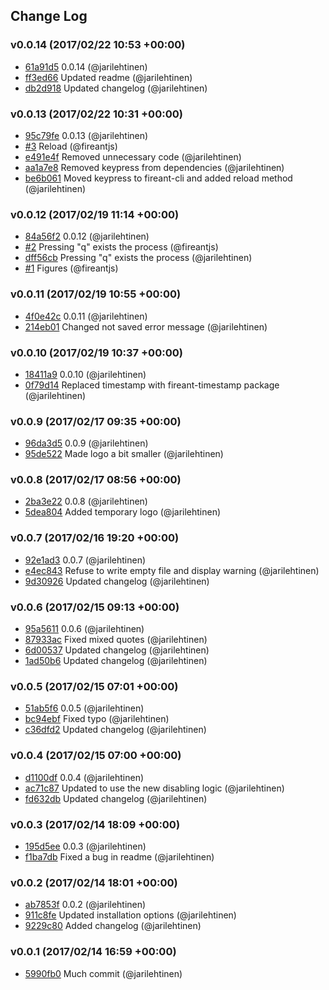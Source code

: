 ## Change Log

### v0.0.14 (2017/02/22 10:53 +00:00)
- [61a91d5](https://github.com/fireantjs/fireant/commit/61a91d5086ff526bb70efe7738871dfa9f922522) 0.0.14 (@jarilehtinen)
- [ff3ed66](https://github.com/fireantjs/fireant/commit/ff3ed669cf1e03b6b31f94fcf3533e2112e4933b) Updated readme (@jarilehtinen)
- [db2d918](https://github.com/fireantjs/fireant/commit/db2d9187feced86f87eae86399d91d826ff59d19) Updated changelog (@jarilehtinen)

### v0.0.13 (2017/02/22 10:31 +00:00)
- [95c79fe](https://github.com/fireantjs/fireant/commit/95c79fe720391c63386eec3685b80517b73f86f1) 0.0.13 (@jarilehtinen)
- [#3](https://github.com/fireantjs/fireant/pull/3) Reload (@fireantjs)
- [e491e4f](https://github.com/fireantjs/fireant/commit/e491e4f828364b009cec40b66bf4e6294af1a5cd) Removed unnecessary code (@jarilehtinen)
- [aa1a7e8](https://github.com/fireantjs/fireant/commit/aa1a7e8597d92a7c96084b65ec10eb290148367c) Removed keypress from dependencies (@jarilehtinen)
- [be6b061](https://github.com/fireantjs/fireant/commit/be6b061dd3f5ed88cd466df8537025e9d0f3769d) Moved keypress to fireant-cli and added reload method (@jarilehtinen)

### v0.0.12 (2017/02/19 11:14 +00:00)
- [84a56f2](https://github.com/fireantjs/fireant/commit/84a56f29199baf94e60dffb9d368ffa849deb179) 0.0.12 (@jarilehtinen)
- [#2](https://github.com/fireantjs/fireant/pull/2) Pressing "q" exists the process (@fireantjs)
- [dff56cb](https://github.com/fireantjs/fireant/commit/dff56cb12d914c07b265b9a9c33776ec33aab355) Pressing "q" exists the process (@jarilehtinen)
- [#1](https://github.com/fireantjs/fireant/pull/1) Figures (@fireantjs)

### v0.0.11 (2017/02/19 10:55 +00:00)
- [4f0e42c](https://github.com/fireantjs/fireant/commit/4f0e42c7f86e703b9c908db89d2c081fc8ad5801) 0.0.11 (@jarilehtinen)
- [214eb01](https://github.com/fireantjs/fireant/commit/214eb01e6eeccf9d830ce09589640042682b201f) Changed not saved error message (@jarilehtinen)

### v0.0.10 (2017/02/19 10:37 +00:00)
- [18411a9](https://github.com/fireantjs/fireant/commit/18411a9821594abb5e7d9c847b443b7cd6a773c3) 0.0.10 (@jarilehtinen)
- [0f79d14](https://github.com/fireantjs/fireant/commit/0f79d142a22f7f82c22baa8187cd00dfa9bff32d) Replaced timestamp with fireant-timestamp package (@jarilehtinen)

### v0.0.9 (2017/02/17 09:35 +00:00)
- [96da3d5](https://github.com/fireantjs/fireant/commit/96da3d5a80e094202c7111a270370435d2c12a2a) 0.0.9 (@jarilehtinen)
- [95de522](https://github.com/fireantjs/fireant/commit/95de522b8fc9bd562e3e884d234f272b9f7a7018) Made logo a bit smaller (@jarilehtinen)

### v0.0.8 (2017/02/17 08:56 +00:00)
- [2ba3e22](https://github.com/fireantjs/fireant/commit/2ba3e22002a64fc4cfc2f858e88c52a9c19edf53) 0.0.8 (@jarilehtinen)
- [5dea804](https://github.com/fireantjs/fireant/commit/5dea80431aa6464e227cd6ba6a8bedf3a40c909e) Added temporary logo (@jarilehtinen)

### v0.0.7 (2017/02/16 19:20 +00:00)
- [92e1ad3](https://github.com/fireantjs/fireant/commit/92e1ad3be1130d09edb45301a4a6e21b02384f2b) 0.0.7 (@jarilehtinen)
- [e4ec843](https://github.com/fireantjs/fireant/commit/e4ec843596f202505de7df0e1817d93128f0122e) Refuse to write empty file and display warning (@jarilehtinen)
- [9d30926](https://github.com/fireantjs/fireant/commit/9d3092692ce4c0f67416f987d8cd039c442010f4) Updated changelog (@jarilehtinen)

### v0.0.6 (2017/02/15 09:13 +00:00)
- [95a5611](https://github.com/fireantjs/fireant/commit/95a5611fce7f932c0106784ca8df0a82dbe2eb03) 0.0.6 (@jarilehtinen)
- [87933ac](https://github.com/fireantjs/fireant/commit/87933aca61151211e148f8a4b45e7c783701c214) Fixed mixed quotes (@jarilehtinen)
- [6d00537](https://github.com/fireantjs/fireant/commit/6d0053725fe74d87b0120b8abdad73c74981089d) Updated changelog (@jarilehtinen)
- [1ad50b6](https://github.com/fireantjs/fireant/commit/1ad50b6466984252eefeb30c9e1a6cbb737804db) Updated changelog (@jarilehtinen)

### v0.0.5 (2017/02/15 07:01 +00:00)
- [51ab5f6](https://github.com/fireantjs/fireant/commit/51ab5f6f05c4dfb97151106d47e0aa37d508f2c7) 0.0.5 (@jarilehtinen)
- [bc94ebf](https://github.com/fireantjs/fireant/commit/bc94ebf1426db86f23cd2cff68bdf130c5242ba8) Fixed typo (@jarilehtinen)
- [c36dfd2](https://github.com/fireantjs/fireant/commit/c36dfd28a63648b7f14e4e051d5e26cfd6ecf8bc) Updated changelog (@jarilehtinen)

### v0.0.4 (2017/02/15 07:00 +00:00)
- [d1100df](https://github.com/fireantjs/fireant/commit/d1100df7d323e0e0bf66fb88a22af2986d1fc71e) 0.0.4 (@jarilehtinen)
- [ac71c87](https://github.com/fireantjs/fireant/commit/ac71c87f2cd993c23b021d10c0eed931e82d1964) Updated to use the new disabling logic (@jarilehtinen)
- [fd632db](https://github.com/fireantjs/fireant/commit/fd632dbbe1b9dddaa986d96d7737d1f4059b2366) Updated changelog (@jarilehtinen)

### v0.0.3 (2017/02/14 18:09 +00:00)
- [195d5ee](https://github.com/fireantjs/fireant/commit/195d5ee34c17cadc12a6a0bf2d0780a31e06b1ef) 0.0.3 (@jarilehtinen)
- [f1ba7db](https://github.com/fireantjs/fireant/commit/f1ba7dbfaadb1857475be1ffdf0c152d78ab1dc4) Fixed a bug in readme (@jarilehtinen)

### v0.0.2 (2017/02/14 18:01 +00:00)
- [ab7853f](https://github.com/fireantjs/fireant/commit/ab7853f425a3083be9500e38e825e863405d569c) 0.0.2 (@jarilehtinen)
- [911c8fe](https://github.com/fireantjs/fireant/commit/911c8fefe5432797646b888754175e1156eb8dc7) Updated installation options (@jarilehtinen)
- [9229c80](https://github.com/fireantjs/fireant/commit/9229c80e432b21c3a8ea1660221b7bec8e688c9e) Added changelog (@jarilehtinen)

### v0.0.1 (2017/02/14 16:59 +00:00)
- [5990fb0](https://github.com/fireantjs/fireant/commit/5990fb082300800dcaeda7027af0c39b131f7644) Much commit (@jarilehtinen)